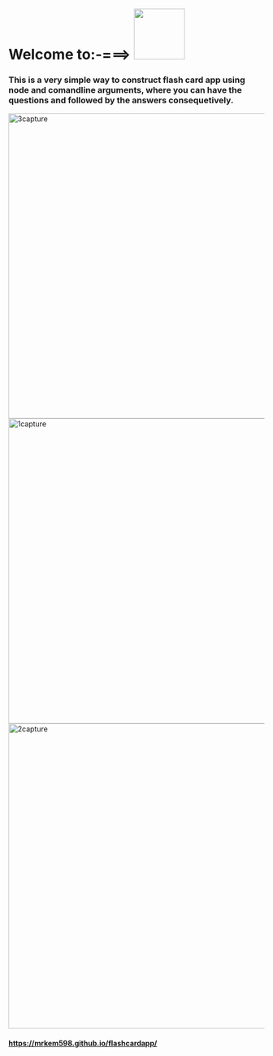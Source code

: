 # Welcome to:-===> <img width="100" src="https://media.giphy.com/media/QWgYtVMNX2Xp6/giphy.gif"> 
### This is a very simple way to construct flash card app using node and comandline arguments, where you can have the questions and followed by the answers consequetively. 

<img width="600" alt="3capture" src="https://cloud.githubusercontent.com/assets/23619819/25354664/da9124de-2901-11e7-864f-d8f6f22fae56.PNG">
<img width="600" alt="1capture" src="https://cloud.githubusercontent.com/assets/23619819/25354175/05407650-2900-11e7-9b9a-e95545ae7d60.PNG">
<img width="600" alt="2capture" src="https://cloud.githubusercontent.com/assets/23619819/25354174/053e8a52-2900-11e7-98f1-570cc242cab8.PNG">

#### https://mrkem598.github.io/flashcardapp/


